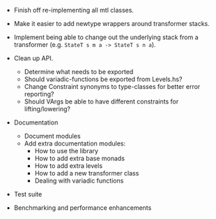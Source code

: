 * Finish off re-implementing all mtl classes.

* Make it easier to add newtype wrappers around transformer stacks.

* Implement being able to change out the underlying stack from a
  transformer (e.g. `StateT s m a -> StateT s n a`).

* Clean up API.

    - Determine what needs to be exported
    - Should variadic-functions be exported from Levels.hs?
    - Change Constraint synonyms to type-classes for better error
      reporting?
    - Should VArgs be able to have different constraints for
      lifting/lowering?

* Documentation

    - Document modules
    - Add extra documentation modules:
        + How to use the library
        + How to add extra base monads
        + How to add extra levels
        + How to add a new transformer class
        + Dealing with variadic functions

* Test suite

* Benchmarking and performance enhancements
